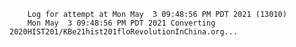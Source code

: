         Log for attempt at Mon May  3 09:48:56 PM PDT 2021 (13010)
        Mon May  3 09:48:56 PM PDT 2021 Converting 2020HIST201/KBe21hist201floRevolutionInChina.org...
